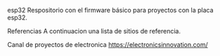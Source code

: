 esp32
Respositorio con el firmware básico para proyectos con la placa esp32.

Referencias
A continuacion una lista de sitios de referencia.

Canal de proyectos de electronica
https://electronicsinnovation.com/
